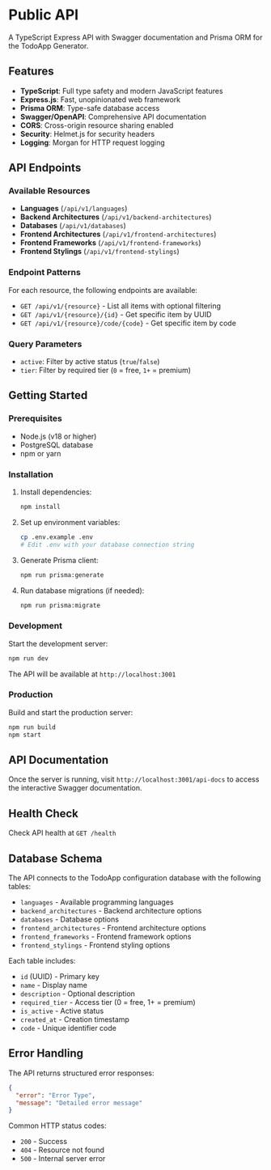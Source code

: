 # Public API

A TypeScript Express API with Swagger documentation and Prisma ORM for the TodoApp Generator.

## Features

- **TypeScript**: Full type safety and modern JavaScript features
- **Express.js**: Fast, unopinionated web framework
- **Prisma ORM**: Type-safe database access
- **Swagger/OpenAPI**: Comprehensive API documentation
- **CORS**: Cross-origin resource sharing enabled
- **Security**: Helmet.js for security headers
- **Logging**: Morgan for HTTP request logging

## API Endpoints

### Available Resources

- **Languages** (`/api/v1/languages`)
- **Backend Architectures** (`/api/v1/backend-architectures`)
- **Databases** (`/api/v1/databases`)
- **Frontend Architectures** (`/api/v1/frontend-architectures`)
- **Frontend Frameworks** (`/api/v1/frontend-frameworks`)
- **Frontend Stylings** (`/api/v1/frontend-stylings`)

### Endpoint Patterns

For each resource, the following endpoints are available:

- `GET /api/v1/{resource}` - List all items with optional filtering
- `GET /api/v1/{resource}/{id}` - Get specific item by UUID
- `GET /api/v1/{resource}/code/{code}` - Get specific item by code

### Query Parameters

- `active`: Filter by active status (`true`/`false`)
- `tier`: Filter by required tier (`0` = free, `1+` = premium)

## Getting Started

### Prerequisites

- Node.js (v18 or higher)
- PostgreSQL database
- npm or yarn

### Installation

1. Install dependencies:

   ```bash
   npm install
   ```

2. Set up environment variables:

   ```bash
   cp .env.example .env
   # Edit .env with your database connection string
   ```

3. Generate Prisma client:

   ```bash
   npm run prisma:generate
   ```

4. Run database migrations (if needed):
   ```bash
   npm run prisma:migrate
   ```

### Development

Start the development server:

```bash
npm run dev
```

The API will be available at `http://localhost:3001`

### Production

Build and start the production server:

```bash
npm run build
npm start
```

## API Documentation

Once the server is running, visit `http://localhost:3001/api-docs` to access the interactive Swagger documentation.

## Health Check

Check API health at `GET /health`

## Database Schema

The API connects to the TodoApp configuration database with the following tables:

- `languages` - Available programming languages
- `backend_architectures` - Backend architecture options
- `databases` - Database options
- `frontend_architectures` - Frontend architecture options
- `frontend_frameworks` - Frontend framework options
- `frontend_stylings` - Frontend styling options

Each table includes:

- `id` (UUID) - Primary key
- `name` - Display name
- `description` - Optional description
- `required_tier` - Access tier (0 = free, 1+ = premium)
- `is_active` - Active status
- `created_at` - Creation timestamp
- `code` - Unique identifier code

## Error Handling

The API returns structured error responses:

```json
{
  "error": "Error Type",
  "message": "Detailed error message"
}
```

Common HTTP status codes:

- `200` - Success
- `404` - Resource not found
- `500` - Internal server error
